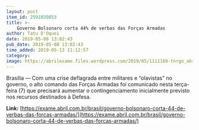```yaml
---
layout: post
item_id: 2591039853
title: >-
    Governo Bolsonaro corta 44% de verbas das Forças Armadas
author: Tatu D'Oquei
date: 2019-05-08 13:02:43
pub_date: 2019-05-08 13:02:43
time_added: 2019-05-13 11:12:57
category: 
image: https://abrilexame.files.wordpress.com/2019/05/1111169-tnrgo_abr_030720188601_1.jpg?quality=70&strip=info&w=680&h=453&crop=1
---
```


Brasília — Com uma crise deflagrada entre militares e “olavistas” no governo, o alto comando das Forças Armadas foi comunicado nesta terça-feira (7) que precisará aumentar o contingenciamento inicialmente previsto nos recursos destinados à Defesa.

**Link:** [https://exame.abril.com.br/brasil/governo-bolsonaro-corta-44-de-verbas-das-forcas-armadas/](https://exame.abril.com.br/brasil/governo-bolsonaro-corta-44-de-verbas-das-forcas-armadas/)

